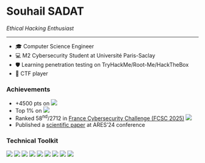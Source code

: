 # Souhail SADAT

*Ethical Hacking Enthusiast*

---

- 🎓 Computer Science Engineer
- 💻 M2 Cybersecurity Student at Université Paris-Saclay
- 🛡️ Learning penetration testing on TryHackMe/Root-Me/HackTheBox
- 🏴 CTF player

### Achievements

- +4500 pts on [![](https://img.shields.io/badge/Root--Me-333333?logo=rootme)](https://www.root-me.org/5ouhil)
- Top 1% on [![](https://img.shields.io/badge/TryHackMe-red?logo=tryhackme)](https://tryhackme.com/p/souhil)
- Ranked 58<sup>nd</sup>/2712 in [France Cybersecurity Challenge (FCSC 2025)](https://hackropole.fr/en/ranking/fcsc2025/) ![](https://img.shields.io/badge/CTF-2D2D2D)
- Published a [scientific paper](https://dl.acm.org/doi/10.1145/3664476.3670445) at ARES’24 conference

### Technical Toolkit

![](https://img.shields.io/badge/Python-3776AB?logo=python&logoColor=FFD43B) ![](https://img.shields.io/badge/Language-00599C?logo=C&logoColor=white) ![](https://img.shields.io/badge/Linux-FCC624?logo=linux&logoColor=black) ![](https://img.shields.io/badge/Assembly-007AAC?logo=assemblyscript&logoColor=white) ![](https://img.shields.io/badge/Docker-2496ED?logo=docker&logoColor=white) ![](https://img.shields.io/badge/Burp_Suite-333333?logo=burpsuite) ![](https://img.shields.io/badge/Metasploit-005B94?logo=metasploit&logoColor=white) ![](https://img.shields.io/badge/Wireshark-1679A7?logo=wireshark) ![](https://img.shields.io/badge/Django-092E20?logo=django)  

